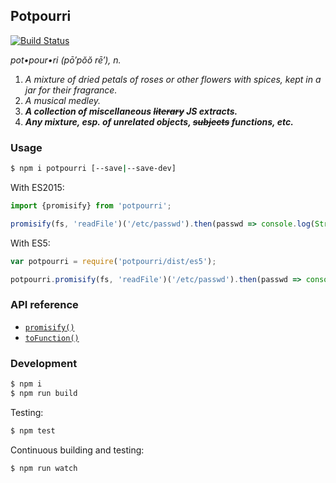 ## Potpourri

[![Build Status](https://travis-ci.org/frosas/potpourri.svg)](https://travis-ci.org/frosas/potpourri)

_pot•pour•ri  (pō′pŏŏ rē′), n._

1. _A mixture of dried petals of roses or other flowers with spices, kept in a jar for their fragrance._
2. _A musical medley._
3. _**A collection of miscellaneous ~~literary~~ JS extracts.**_
4. _**Any mixture, esp. of unrelated objects, ~~subjects~~ functions, etc.**_

### Usage

```bash
$ npm i potpourri [--save|--save-dev]
```

With ES2015:

```js
import {promisify} from 'potpourri';

promisify(fs, 'readFile')('/etc/passwd').then(passwd => console.log(String(passwd)));
```

With ES5:

```js
var potpourri = require('potpourri/dist/es5');

potpourri.promisify(fs, 'readFile')('/etc/passwd').then(passwd => console.log(String(passwd)));
```

### API reference

- [`promisify()`](src/index.js)
- [`toFunction()`](src/index.js)

### Development

```bash
$ npm i
$ npm run build
```

Testing:

```bash
$ npm test
```

Continuous building and testing:

```bash
$ npm run watch
```
